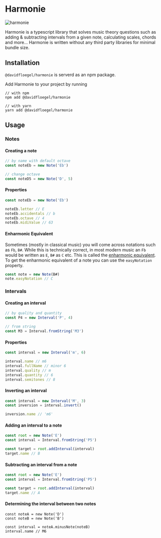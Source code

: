 # Harmonie

![harmonie](https://circleci.com/gh/davidfloegel/harmonie.svg?style=svg)

Harmonie is a typescript library that solves music theory questions such as adding & subtracting intervals from a given note, calculating scales, chords and more... Harmonie is written without any third party libraries for minimal bundle size.


## Installation

`@davidfloegel/harmonie` is serverd as an npm package.

Add Harmonie to your project by running

```
// with npm
npm add @davidfloegel/harmonie

// with yarn
yarn add @davidfloegel/harmonie
```

## Usage

### Notes

#### Creating a note
```typescript
// by name with default octave
const noteEb = new Note('Eb')

// change octave
const noteD5 = new Note('D', 5)
```

#### Properties
```typescript
const noteEb = new Note('Eb')

noteEb.letter // E
noteEb.accidentals // b
noteEb.octave // 4
noteEb.midiValue // 63
```

#### Enharmonic Equivalent
Sometimes (mostly in classical music) you will come across notations such as `Fb`, `B#`. While this is technically correct, in most modern music an `Fb` would be written as `E`, `B#` as `C` etc. This is called the [enharmonic equivalent](https://en.wikipedia.org/wiki/Enharmonic). To get the enharmonic equivalent of a note you can use the `easyNotation` property.

```typescript
const note = new Note(B#)
note.easyNotation // C
```

### Intervals

#### Creating an interval
```typescript
// by quality and quantity
const P4 = new Interval('P', 4)

// from string
const M3 = Interval.fromString('M3')
```

#### Properties
```typescript
const interval = new Interval('m', 6)

interval.name // m6
interval.fullName // minor 6
interval.quality // m
interval.quantity // 6
interval.semitones // 8
```

#### Inverting an interval
```typescript
const interval = new Interval('M', 3)
const inversion = interval.invert()

inversion.name // 'm6'
```

#### Adding an interval to a note
```typescript
const root = new Note('E')
const interval = Interval.fromString('P5')

const target = root.addInterval(interval)
target.name // B
```

#### Subtracting an interval from a note
```typescript
const root = new Note('E')
const interval = Interval.fromString('P5')

const target = root.addInterval(interval)
target.name // A
```

#### Determining the interval between two notes
```
const noteA = new Note('D')
const noteB = new Note('B')

const interval = noteA.minusNote(noteB)
interval.name // M6
```
